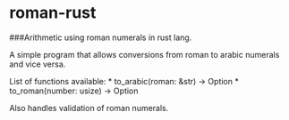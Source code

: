 # roman-rust
###Arithmetic using roman numerals in rust lang.

A simple program that allows conversions from roman to arabic numerals and vice versa.

List of functions available:
	* to_arabic(roman: &str) -> Option<usize>
	* to_roman(number: usize) -> Option<String>

Also handles validation of roman numerals.
